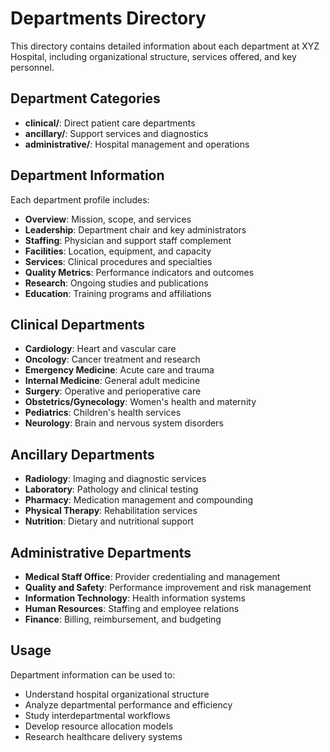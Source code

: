 # Departments Directory

This directory contains detailed information about each department at XYZ Hospital, including organizational structure, services offered, and key personnel.

## Department Categories

- **clinical/**: Direct patient care departments
- **ancillary/**: Support services and diagnostics
- **administrative/**: Hospital management and operations

## Department Information

Each department profile includes:

- **Overview**: Mission, scope, and services
- **Leadership**: Department chair and key administrators
- **Staffing**: Physician and support staff complement
- **Facilities**: Location, equipment, and capacity
- **Services**: Clinical procedures and specialties
- **Quality Metrics**: Performance indicators and outcomes
- **Research**: Ongoing studies and publications
- **Education**: Training programs and affiliations

## Clinical Departments

- **Cardiology**: Heart and vascular care
- **Oncology**: Cancer treatment and research
- **Emergency Medicine**: Acute care and trauma
- **Internal Medicine**: General adult medicine
- **Surgery**: Operative and perioperative care
- **Obstetrics/Gynecology**: Women's health and maternity
- **Pediatrics**: Children's health services
- **Neurology**: Brain and nervous system disorders

## Ancillary Departments

- **Radiology**: Imaging and diagnostic services
- **Laboratory**: Pathology and clinical testing
- **Pharmacy**: Medication management and compounding
- **Physical Therapy**: Rehabilitation services
- **Nutrition**: Dietary and nutritional support

## Administrative Departments

- **Medical Staff Office**: Provider credentialing and management
- **Quality and Safety**: Performance improvement and risk management
- **Information Technology**: Health information systems
- **Human Resources**: Staffing and employee relations
- **Finance**: Billing, reimbursement, and budgeting

## Usage

Department information can be used to:

- Understand hospital organizational structure
- Analyze departmental performance and efficiency
- Study interdepartmental workflows
- Develop resource allocation models
- Research healthcare delivery systems